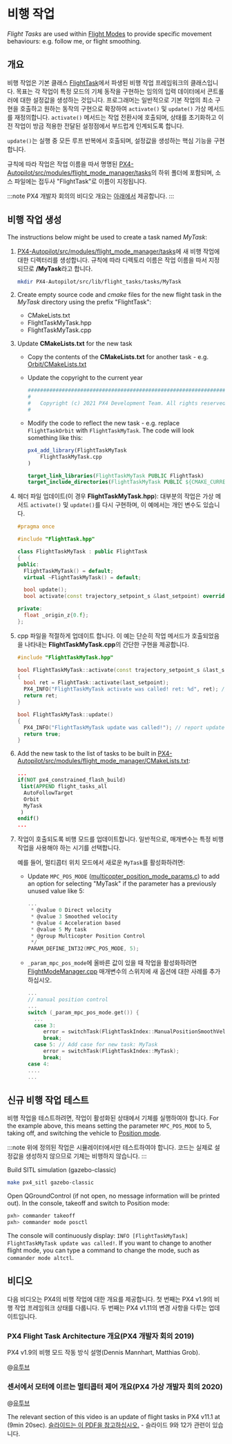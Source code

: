 # 비행 작업

_Flight Tasks_ are used within [Flight Modes](../concept/flight_modes.md) to provide specific movement behaviours: e.g. follow me, or flight smoothing.

## 개요

비행 작업은 기본 클래스 [FlightTask](https://github.com/PX4/PX4-Autopilot/blob/master/src/modules/flight_mode_manager/tasks/FlightTask/FlightTask.hpp)에서 파생된 비행 작업 프레임워크의 클래스입니다. 목표는 각 작업이 특정 모드의 기체 동작을 구현하는 임의의 입력 데이터에서 콘트롤러에 대한 설정값을 생성하는 것입니다. 프로그래머는 일반적으로 기본 작업의 최소 구현을 호출하고 원하는 동작의 구현으로 확장하여 `activate()` 및 `update()` 가상 메서드를 재정의합니다. `activate()` 메서드는 작업 전환시에 호출되며, 상태를 초기화하고 이전 작업이 방금 적용한 전달된 설정점에서 부드럽게 인계되도록 합니다.

`update()`는 실행 중 모든 루프 반복에서 호출되며, 설정값을 생성하는 핵심 기능을 구현합니다.

규칙에 따라 작업은 작업 이름을 따서 명명된 [PX4-Autopilot/src/modules/flight_mode_manager/tasks](https://github.com/PX4/PX4-Autopilot/tree/master/src/modules/flight_mode_manager/tasks)의 하위 폴더에 포함되며, 소스 파일에는 접두사 "FlightTask"로 이름이 지정됩니다.

:::note PX4 개발자 회의의 비디오 개요는 [아래에서](#video)  제공합니다.
:::

## 비행 작업 생성

The instructions below might be used to create a task named _MyTask_:

1. [PX4-Autopilot/src/modules/flight_mode_manager/tasks](https://github.com/PX4/PX4-Autopilot/tree/master/src/modules/flight_mode_manager/tasks)에 새 비행 작업에 대한 디렉터리를 생성합니다. 규칙에 따라 디렉토리 이름은 작업 이름을 따서 지정되므로 **/MyTask**라고 합니다.

   ```sh
   mkdir PX4-Autopilot/src/lib/flight_tasks/tasks/MyTask
   ```

2. Create empty source code and _cmake_ files for the new flight task in the _MyTask_ directory using the prefix "FlightTask":
   - CMakeLists.txt
   - FlightTaskMyTask.hpp
   - FlightTaskMyTask.cpp
3. Update **CMakeLists.txt** for the new task

   - Copy the contents of the **CMakeLists.txt** for another task - e.g. [Orbit/CMakeLists.txt](https://github.com/PX4/PX4-Autopilot/blob/main/src/modules/flight_mode_manager/tasks/Orbit/CMakeLists.txt)
   - Update the copyright to the current year

     ```cmake
     ############################################################################
     #
     #   Copyright (c) 2021 PX4 Development Team. All rights reserved.
     #
     ```

   - Modify the code to reflect the new task - e.g. replace `FlightTaskOrbit` with `FlightTaskMyTask`. The code will look something like this:

     ```cmake
     px4_add_library(FlightTaskMyTask
         FlightTaskMyTask.cpp
     )

     target_link_libraries(FlightTaskMyTask PUBLIC FlightTask)
     target_include_directories(FlightTaskMyTask PUBLIC ${CMAKE_CURRENT_SOURCE_DIR})
     ```

4. 헤더 파일 업데이트(이 경우 **FlightTaskMyTask.hpp**): 대부분의 작업은 가상 메서드 `activate()` 및 `update()`를 다시 구현하며, 이 예에서는 개인 변수도 있습니다.

   ```cpp
   #pragma once

   #include "FlightTask.hpp"

   class FlightTaskMyTask : public FlightTask
   {
   public:
     FlightTaskMyTask() = default;
     virtual ~FlightTaskMyTask() = default;

     bool update();
     bool activate(const trajectory_setpoint_s &last_setpoint) override;

   private:
     float _origin_z{0.f};
   };
   ```

5. cpp 파일을 적절하게 업데이트 합니다. 이 예는 단순히 작업 메서드가 호출되었음을 나타내는 **FlightTaskMyTask.cpp**의 간단한 구현을 제공합니다.

   ```cpp
   #include "FlightTaskMyTask.hpp"

   bool FlightTaskMyTask::activate(const trajectory_setpoint_s &last_setpoint)
   {
     bool ret = FlightTask::activate(last_setpoint);
     PX4_INFO("FlightTaskMyTask activate was called! ret: %d", ret); // report if activation was successful
     return ret;
   }

   bool FlightTaskMyTask::update()
   {
     PX4_INFO("FlightTaskMyTask update was called!"); // report update
     return true;
   }
   ```

6. Add the new task to the list of tasks to be built in [PX4-Autopilot/src/modules/flight_mode_manager/CMakeLists.txt](https://github.com/PX4/PX4-Autopilot/blob/main/src/modules/flight_mode_manager/CMakeLists.txt#L40):

   ```cmake
   ...
   if(NOT px4_constrained_flash_build)
    list(APPEND flight_tasks_all
     AutoFollowTarget
     Orbit
     MyTask
    )
   endif()
   ...
   ```

7. 작업이 호출되도록 비행 모드를 업데이트합니다. 일반적으로, 매개변수는 특정 비행 작업을 사용해야 하는 시기를 선택합니다.

   예를 들어, 멀티콥터 위치 모드에서 새로운 `MyTask`를 활성화하려면:

   - Update `MPC_POS_MODE` ([multicopter_position_mode_params.c](https://github.com/PX4/PX4-Autopilot/blob/main/src/modules/mc_pos_control/multicopter_position_mode_params.c)) to add an option for selecting "MyTask" if the parameter has a previously unused value like 5:

     ```c
     ...
      * @value 0 Direct velocity
      * @value 3 Smoothed velocity
      * @value 4 Acceleration based
      * @value 5 My task
      * @group Multicopter Position Control
      */
     PARAM_DEFINE_INT32(MPC_POS_MODE, 5);
     ```

   - `_param_mpc_pos_mode`에 올바른 값이 있을 때 작업을 활성화하려면 [FlightModeManager.cpp](https://github.com/PX4/PX4-Autopilot/blob/master/src/modules/flight_mode_manager/FlightModeManager.cpp#L266-L285) 매개변수의 스위치에 새 옵션에 대한 사례를 추가하십시오.

     ```cpp
     ...
     // manual position control
     ...
     switch (_param_mpc_pos_mode.get()) {
       ...
       case 3:
          error = switchTask(FlightTaskIndex::ManualPositionSmoothVel);
          break;
       case 5: // Add case for new task: MyTask
          error = switchTask(FlightTaskIndex::MyTask);
          break;
     case 4:
     ....
     ...
     ```

## 신규 비행 작업 테스트

비행 작업을 테스트하려면, 작업이 활성화된 상태에서 기체를 실행하여야 합니다. For the example above, this means setting the parameter `MPC_POS_MODE` to 5, taking off, and switching the vehicle to [Position mode](../flight_modes_mc/position.md).

:::note
위에 정의된 작업은 시뮬레이터에서만 테스트하여야 합니다.
코드는 실제로 설정값을 생성하지 않으므로 기체는 비행하지 않습니다.
:::

Build SITL simulation (gazebo-classic)

```sh
make px4_sitl gazebo-classic
```

Open QGroundControl (if not open, no message information will be printed out). In the console, takeoff and switch to Position mode:

```sh
pxh> commander takeoff
pxh> commander mode posctl
```

The console will continuously display: `INFO [FlightTaskMyTask] FlightTaskMyTask update was called!`. If you want to change to another flight mode, you can type a command to change the mode, such as `commander mode altctl`.

## 비디오

다음 비디오는 PX4의 비행 작업에 대한 개요를 제공합니다. 첫 번째는 PX4 v1.9의 비행 작업 프레임워크 상태를 다룹니다. 두 번째는 PX4 v1.11의 변경 사항을 다루는 업데이트입니다.

### PX4 Flight Task Architecture 개요(PX4 개발자 회의 2019)

PX4 v1.9의 비행 모드 작동 방식 설명(Dennis Mannhart, Matthias Grob).

@[유투브](https://youtu.be/-dkQG8YLffc) <!-- datestamp:video:youtube:20190704:PX4 Flight Task Architecture Overview — PX4 Developer Summit 2019 -->

### 센서에서 모터에 이르는 멀티콥터 제어 개요(PX4 가상 개발자 회의 2020)

@[유투브](https://youtu.be/orvng_11ngQ?t=560) <!-- datestamp:video:youtube:20200720:Overview of multicopter control from sensors to motors — PX4 Developer Summit Virtual 2020 From 9min20sec - Section on flight tasks-->

The relevant section of this video is an update of flight tasks in PX4 v11.1 at (9min 20sec). [슬라이드는 이 PDF을 참고하십시오.](https://static.sched.com/hosted_files/px4developersummitvirtual2020/1b/PX4%20Developer%20Summit%202020%20-%20Overview%20of%20multicopter%20control%20from%20sensors%20to%20motors.pdf) - 슬라이드 9와 12가 관련이 있습니다.

